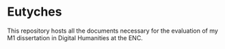 # Eutyches
This repository hosts all the documents necessary for the evaluation of my M1 dissertation in Digital Humanities at the ENC.
